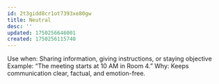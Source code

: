 ```yaml
---
id: 2t3gidd8cr1ot7393xe80gw
title: Neutral
desc: ''
updated: 1750256646001
created: 1750256115740
---
```


Use when: Sharing information, giving instructions, or staying objective
Example: “The meeting starts at 10 AM in Room 4.”
Why: Keeps communication clear, factual, and emotion-free.